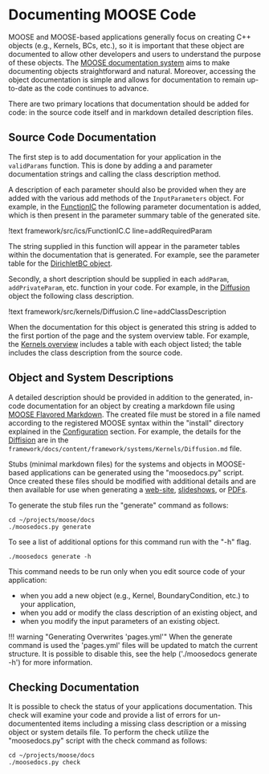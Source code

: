# Documenting MOOSE Code

MOOSE and MOOSE-based applications generally focus on creating C++ objects (e.g., Kernels, BCs, etc.), so it is important that these object are documented to allow other developers and users to understand the purpose of these objects. The [MOOSE documentation system](documentation/overview.md) aims to make documenting objects straightforward and natural. Moreover, accessing the object documentation is simple and allows for documentation to remain up-to-date as the code continues to advance.

There are two primary locations that documentation should be added for code: in the source code itself and in markdown detailed description files.


## Source Code Documentation

The first step is to add documentation for your application in the `validParams` function. This is done by adding a
and parameter documentation strings and calling the class description method.

A description of each parameter should also be provided when they are added with the various add methods
of the `InputParameters` object. For example, in the [FunctionIC](/ICs/FunctionIC.md)
the following parameter documentation is added, which is then present in the parameter summary table of the
generated site.

!text framework/src/ics/FunctionIC.C line=addRequiredParam

The string supplied in this function will appear in the parameter tables within the documentation that is generated.
For example, see the parameter table for the [DirichletBC object](/BCs/DirichletBC.md).

Secondly, a short description should be supplied in each `addParam`, `addPrivateParam`, etc. function in your code. For
example, in the [Diffusion](/Kernels/Diffusion.md) object the following class
description.

!text framework/src/kernels/Diffusion.C line=addClassDescription

When the documentation for this object is generated this string is added to the first portion of the page and the
system overview table. For example, the [Kernels overview](framework/systems/Kernels/Overview.md) includes a table with each object
listed; the table includes the class description from the source code.

## Object and System Descriptions

A detailed description should be provided in addition to the generated, in-code documentation for an object by creating a markdown file using
[MOOSE Flavored Markdown](moose_flavored_markdown.md). The created file must be stored in a file named according to the
registered MOOSE syntax within the "install" directory explained in the [Configuration](/content/utilities/documentation/setup.md#configuration) section. For example, the details for the [Diffision](/Kernels/Diffusion.md) are in the `framework/docs/content/framework/systems/Kernels/Diffusion.md` file.

Stubs (minimal markdown files) for the systems and objects in MOOSE-based applications can be generated using the "moosedocs.py" script. Once created these files should be modified with additional details and are then available for use when generating a [web-site](documentation/website.md), [slideshows](documentation/slideshow.md), or [PDFs](documentation/pdf.md).

To generate the stub files run the "generate" command as follows:

```text
cd ~/projects/moose/docs
./moosedocs.py generate
```

To see a list of additional options for this command run with the "-h" flag.
```text
./moosedocs generate -h
```

This command needs to be run only when you edit source code of your application:
* when you add a new object (e.g., Kernel, BoundaryCondition, etc.) to your application,
* when you add or modify the class description of an existing object, and
* when you modify the input parameters of an existing object.

!!! warning "Generating Overwrites 'pages.yml'"
    When the generate command is used the 'pages.yml' files will be updated to match the current structure. It is
    possible to disable this, see the help ('./moosedocs generate -h') for more information.


## Checking Documentation

It is possible to check the status of your applications documentation. This check will examine your code and provide a list of errors for un-documentented items including a missing class description or a missing object or system details file. To perform the check utilize the "moosedocs.py" script with the check command as follows:

```text
cd ~/projects/moose/docs
./moosedocs.py check
```
